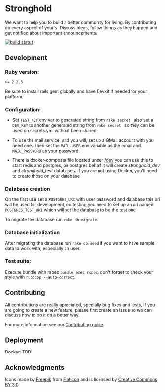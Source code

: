 # Stronghold

We want to help you to build a better community for living. By contributing on every aspect of your's. Discuss ideas, follow things as they happen and get notified about important announcements.

[![build status](https://gitlab.com/joaoevangelista/stronghold/badges/master/build.svg)](https://gitlab.com/joaoevangelista/stronghold/commits/master)

## Development

### Ruby version:
`>= 2.2.5`

Be sure to install rails gem globally and have Devkit if needed for your platform.

### Configuration:
  - Set `TEST_KEY` env var to generated string from `rake secret ` also set a `DEV_KEY` to another generated string from `rake secret ` so they can be used on secrets.yml without been shared.

  - To use the mail service, and you will, set up a GMail account with you need one.
   Then set the `MAIL_USER` env variable as the email and `MAIL_PASSWORD` as your password.

  - There is docker-composer file located under [/dev](./dev/docker-compose.yml) you can
  use this to start redis and postgres, on postgres behalf it will create *stronghold_dev*
  and *stronghold_test* databases. If you are not using Docker, you'll need to
  create those on your database

### Database creation
On the first use set a `POSTGRES_URI` with user password and database
this uri will be used for development, on testing you need to set up
an uri named `POSTGRES_TEST_URI` which will set the database to be the test one

To migrate the database run `rake db:migrate`.

### Database initialization
After migrating the database run `rake db:seed` if you want to have sample data to work with, especially an user.

### Test suite:
Execute bundle with rspec `bundle exec rspec`, don't forget to check your style with `rubocop --auto-correct`.

## Contributing

All contributions are really apreciated, specially bug fixes and tests,
if you are going to create a new feature, please first create an issue so we can
discuss how to do it on a better way.

For more information see our [Contributing guide](./CONTRIBUTING.md).

## Deployment

 Docker: TBD


## Acknowledgments

Icons made by [Freepik](http://www.freepik.com) from [Flaticon](http://www.flaticon.com) and is licensed by [Creative Commons BY 3.0](http://creativecommons.org/licenses/by/3.0/)
